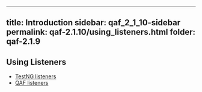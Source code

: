 
---
title: Introduction
sidebar: qaf_2_1_10-sidebar
permalink: qaf-2.1.10/using_listeners.html
folder: qaf-2.1.9
---

## Using Listeners

* [TestNG listeners](https://confluence.infostretch.com/display/QAF217/TestNG+listeners)
* [QAF listeners](https://confluence.infostretch.com/display/QAF217/QAF+listeners)
